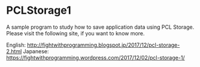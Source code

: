 # PCLStorage1

A sample program to study how to save application data using PCL Storage. 
Please visit the following site, if you want to know more.

English:  http://fightwithprogramming.blogspot.jp/2017/12/pcl-storage-2.html
Japanese: https://fightwithprogramming.wordpress.com/2017/12/02/pcl-storage-1/

